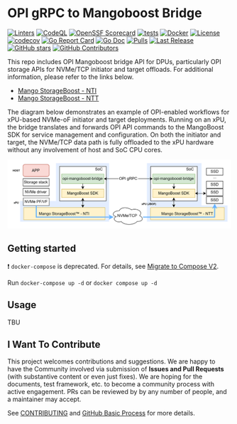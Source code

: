 # OPI gRPC to Mangoboost Bridge

[![Linters](https://github.com/opiproject/opi-mangoboost-bridge/actions/workflows/linters.yml/badge.svg)](https://github.com/opiproject/mangoboost-bridge/actions/workflows/linters.yml)
[![CodeQL](https://github.com/opiproject/mangoboost-bridge/actions/workflows/codeql.yml/badge.svg)](https://github.com/opiproject/mangoboost-bridge/actions/workflows/codeql.yml)
[![OpenSSF Scorecard](https://api.securityscorecards.dev/projects/github.com/opiproject/mangoboost-bridge/badge)](https://securityscorecards.dev/viewer/?platform=github.com&org=opiproject&repo=opi-mangoboost-bridge)
[![tests](https://github.com/opiproject/opi-mangoboost-bridge/actions/workflows/go.yml/badge.svg)](https://github.com/opiproject/opi-mangoboost-bridge/actions/workflows/go.yml)
[![Docker](https://github.com/opiproject/opi-mangoboost-bridge/actions/workflows/docker-publish.yml/badge.svg)](https://github.com/opiproject/opi-mangoboost-bridge/actions/workflows/docker-publish.yml)
[![License](https://img.shields.io/github/license/opiproject/opi-mangoboost-bridge?style=flat-square&color=blue&label=License)](https://github.com/opiproject/opi-mangoboost-bridge/blob/master/LICENSE)
[![codecov](https://codecov.io/gh/opiproject/opi-mangoboost-bridge/branch/main/graph/badge.svg)](https://codecov.io/gh/opiproject/opi-mangoboost-bridge)
[![Go Report Card](https://goreportcard.com/badge/github.com/opiproject/opi-mangoboost-bridge)](https://goreportcard.com/report/github.com/opiproject/opi-mangoboost-bridge)
[![Go Doc](https://img.shields.io/badge/godoc-reference-blue.svg)](http://godoc.org/github.com/opiproject/opi-mangoboost-bridge)
[![Pulls](https://img.shields.io/docker/pulls/opiproject/opi-mangoboost-bridge.svg?logo=docker&style=flat&label=Pulls)](https://hub.docker.com/r/opiproject/opi-mangoboost-bridge)
[![Last Release](https://img.shields.io/github/v/release/opiproject/opi-mangoboost-bridge?label=Latest&style=flat-square&logo=go)](https://github.com/opiproject/opi-mangoboost-bridge/releases)
[![GitHub stars](https://img.shields.io/github/stars/opiproject/opi-mangoboost-bridge.svg?style=flat-square&label=github%20stars)](https://github.com/opiproject/opi-mangoboost-bridge)
[![GitHub Contributors](https://img.shields.io/github/contributors/opiproject/opi-mangoboost-bridge.svg?style=flat-square)](https://github.com/opiproject/opi-mangoboost-bridge/graphs/contributors)

This repo includes OPI Mangoboost bridge API for DPUs, particularly OPI storage APIs for NVMe/TCP initiator and target offloads.
For additional information, please refer to the links below.

- [Mango StorageBoost - NTI](https://www.mangoboost.io/products/hardware/mango-storageboost-tm-nti)
- [Mango StorageBoost - NTT](https://www.mangoboost.io/products/hardware/mango-storageboost-tm-ntt)

The diagram below demonstrates an example of OPI-enabled workflows for xPU-based NVMe-oF initiator and target deployments.
Running on an xPU, the bridge translates and forwards OPI API commands to the MangoBoost SDK for service management and configuration.
On both the initiator and target, the NVMe/TCP data path is fully offloaded to the xPU hardware without any involvement of host and SoC CPU cores.

![opi-mangoboost-bridge system overview](doc/images/opi-mangoboost-bridge_system-overview.png "opi-mangoboost-bridge system overview")

## Getting started

:exclamation: `docker-compose` is deprecated. For details, see [Migrate to Compose V2](https://docs.docker.com/compose/migrate/).

Run `docker-compose up -d` or `docker compose up -d`

## Usage

TBU

## I Want To Contribute

This project welcomes contributions and suggestions.  We are happy to have the Community involved via submission of **Issues and Pull Requests** (with substantive content or even just fixes). We are hoping for the documents, test framework, etc. to become a community process with active engagement.  PRs can be reviewed by by any number of people, and a maintainer may accept.

See [CONTRIBUTING](https://github.com/opiproject/opi/blob/main/CONTRIBUTING.md) and [GitHub Basic Process](https://github.com/opiproject/opi/blob/main/doc-github-rules.md) for more details.
